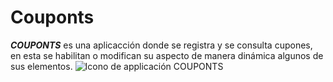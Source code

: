 # Couponts
***COUPONTS***
es una aplicacción donde se registra y se consulta cupones, en esta se habilitan o modifican 
su aspecto de manera dinámica algunos de sus elementos.
![***Icono de applicación COUPONTS***](https://github.com/patycorona/Couponts/assets/65816817/55faf833-dbbb-4a71-b9d2-864a77e86093)